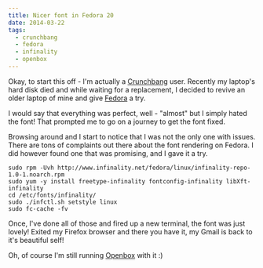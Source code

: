 ```yaml
---
title: Nicer font in Fedora 20
date: 2014-03-22
tags:
  - crunchbang
  - fedora
  - infinality
  - openbox
---
```


Okay, to start this off - I'm actually a [Crunchbang](http://crunchbang.org "Crunchbang") user. Recently my laptop's hard disk died and while waiting for a replacement, I decided to revive an older laptop of mine and give [Fedora](http://fedora.org "Fedora") a try.

I would say that everything was perfect, well - "almost" but I simply hated the font! That prompted me to go on a journey to get the font fixed.

Browsing around and I start to notice that I was not the only one with issues. There are tons of complaints out there about the font rendering on Fedora. I did however found one that was promising, and I gave it a try.

```shell
sudo rpm -Uvh http://www.infinality.net/fedora/linux/infinality-repo-1.0-1.noarch.rpm
sudo yum -y install freetype-infinality fontconfig-infinality libXft-infinality
cd /etc/fonts/infinality/
sudo ./infctl.sh setstyle linux
sudo fc-cache -fv
```

Once, I've done all of those and fired up a new terminal, the font was just lovely! Exited my Firefox browser and there you have it, my Gmail is back to it's beautiful self!

Oh, of course I'm still running [Openbox](http://openbox.org "Openbox") with it :)
